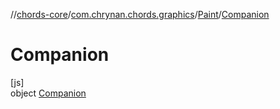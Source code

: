 //[chords-core](../../../../index.md)/[com.chrynan.chords.graphics](../../index.md)/[Paint](../index.md)/[Companion](index.md)

# Companion

[js]\
object [Companion](index.md)
